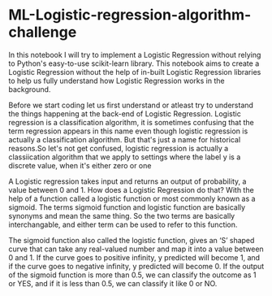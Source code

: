 # ML-Logistic-regression-algorithm-challenge

In this notebook I will try to implement a Logistic Regression without relying to Python's easy-to-use scikit-learn library. This notebook aims to create a Logistic Regression without the help of in-built Logistic Regression libraries to help us fully understand how Logistic Regression works in the background.

Before we start coding let us first understand or atleast try to understand the things happening at the back-end of Logistic Regression. Logistic regression is a classification algorithm, it is sometimes confusing that the term regression appears in this name even though logistic regression is actually a classification algorithm. But that's just a name for historical reasons.So let's not get confused, logistic regression is actually a classiication algorithm that we apply to settings where the label y is a discrete value, when it's either zero or one

A Logistic regression takes input and returns an output of probability, a value between 0 and 1. How does a Logistic Regression do that? With the help of a function called a logistic function or most commonly known as a sigmoid. The terms sigmoid function and logistic function are basically synonyms and mean the same thing. So the two terms are basically interchangable, and either term can be used to refer to this function. 

The sigmoid function also called the logistic function, gives an ‘S’ shaped curve that can take any real-valued number and map it into a value between 0 and 1. If the curve goes to positive infinity, y predicted will become 1, and if the curve goes to negative infinity, y predicted will become 0. If the output of the sigmoid function is more than 0.5, we can classify the outcome as 1 or YES, and if it is less than 0.5, we can classify it like 0 or NO.
